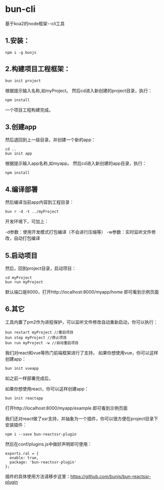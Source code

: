# bun-cli
基于koa2的node框架--cli工具
## 1.安装：

```
npm i -g bunjs
```
## 2.构建项目工程框架：

```
bun init project
```
根据提示输入名称,如myProject。
然后cd进入新创建的project目录，执行：

```
npm install
```
一个项目工程构建完成。
## 3.创建app
然后退回到上一级目录，并创建一个新的app：

```
cd ..
bun init app
```
根据提示输入app名称,如myapp。
然后cd进入新创建的app目录，执行：

```
npm install
```
## 4.编译部署
然后编译当前app内容到工程目录：

```
bun r -d -t ../myProject
```
开发环境下，可加上：

-d参数：使用开发模式打包编译（不会进行压缩等）
-w参数：实时监听文件修改，自动打包编译

## 5.启动项目
然后，回到project目录，启动项目：

```
cd myProject
bun run myProject
```
默认端口是8000，打开http://localhost:8000/myapp/home 即可看到示例页面
## 6.其它
工具内置了pm2作为进程保护，可以监听文件修改自动重新启动，你可以执行：

```
bun restart myProject //重启项目
bun stop myProject //停止项目
bun run myProject -w //自动重启项目
```
我们对react和vue等热门前端框架进行了支持，
如果你想使用vue，你可以这样创建app：

```
bun init vueapp
```
如之前一样部署完成后，

如果你想使用react，你可以这样创建app：

```
bun init reactapp
```
打开http://localhost:8000/myapp/example 即可看到示例页面

我们还对react做了ssr支持，并抽象为一个插件，你可以很方便在project目录下安装插件：

```
npm i --save bun-reactssr-plugin
```
然后在conf/plugins.js中做好声明即可使用：

```
exports.ral = {
  enable: true,
  package: 'bun-reactssr-plugin'
};
```
插件的具体使用方法请移步这里：https://github.com/bunjs/bun-reactssr-plugin

